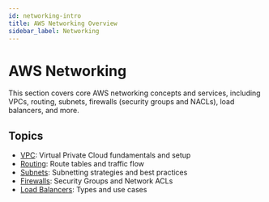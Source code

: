 ```yaml
---
id: networking-intro
title: AWS Networking Overview
sidebar_label: Networking
---
```


# AWS Networking

This section covers core AWS networking concepts and services, including VPCs, routing, subnets, firewalls (security groups and NACLs), load balancers, and more.

## Topics

- [VPC](./vpc.md): Virtual Private Cloud fundamentals and setup
- [Routing](./routing.md): Route tables and traffic flow
- [Subnets](./subnets.md): Subnetting strategies and best practices
- [Firewalls](./firewalls.md): Security Groups and Network ACLs
- [Load Balancers](./load-balancers.md): Types and use cases
